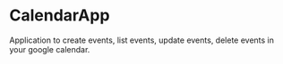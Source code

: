 # CalendarApp
Application to create events, list events, update events, delete events in your google calendar.
